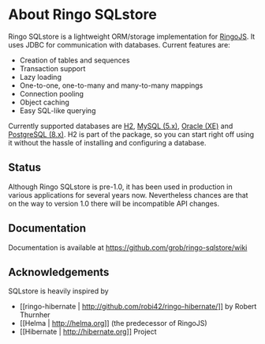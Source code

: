 # About Ringo SQLstore

Ringo SQLstore is a lightweight ORM/storage implementation for [RingoJS](http://ringojs.org/). It uses JDBC for communication with databases. Current features are:

* Creation of tables and sequences
* Transaction support
* Lazy loading
* One-to-one, one-to-many and many-to-many mappings
* Connection pooling
* Object caching
* Easy SQL-like querying

Currently supported databases are [H2](http://h2database.com), [MySQL (5.x)](http://mysql.com), [Oracle (XE)](http://www.oracle.com/technetwork/products/express-edition/overview/index.html) and [PostgreSQL (8.x)](http://postgresql.org). H2 is part of the package, so you can start right off using it without the hassle of installing and configuring a database.

## Status

Although Ringo SQLstore is pre-1.0, it has been used in production in various applications for several years now. Nevertheless chances are that on the way to version 1.0 there will be incompatible API changes.

## Documentation

Documentation is available at https://github.com/grob/ringo-sqlstore/wiki

## Acknowledgements

SQLstore is heavily inspired by

* [[ringo-hibernate | http://github.com/robi42/ringo-hibernate/]] by Robert Thurnher
* [[Helma | http://helma.org]] (the predecessor of RingoJS)
* [[Hibernate | http://hibernate.org]] Project
